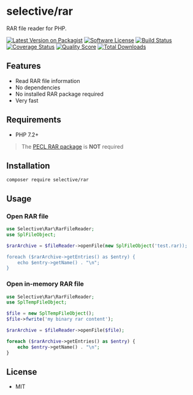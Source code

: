 # selective/rar

RAR file reader for PHP.

[![Latest Version on Packagist](https://img.shields.io/github/release/selective-php/rar.svg?style=flat-square)](https://packagist.org/packages/selective/rar)
[![Software License](https://img.shields.io/badge/license-MIT-brightgreen.svg?style=flat-square)](LICENSE.md)
[![Build Status](https://img.shields.io/travis/selective-php/rar/master.svg?style=flat-square)](https://travis-ci.org/selective-php/rar)
[![Coverage Status](https://img.shields.io/scrutinizer/coverage/g/selective-php/rar.svg?style=flat-square)](https://scrutinizer-ci.com/g/selective-php/rar/code-structure)
[![Quality Score](https://img.shields.io/scrutinizer/quality/g/selective-php/rar.svg?style=flat-square)](https://scrutinizer-ci.com/g/selective-php/rar/?branch=master)
[![Total Downloads](https://img.shields.io/packagist/dt/selective/rar.svg?style=flat-square)](https://packagist.org/packages/selective/rar/stats)

## Features

* Read RAR file information
* No dependencies
* No installed RAR package required
* Very fast

## Requirements

* PHP 7.2+

> The [PECL RAR package](https://www.php.net/manual/en/book.rar.php) is **NOT** required

## Installation

```
composer require selective/rar
```

## Usage

### Open RAR file

```php
use Selective\Rar\RarFileReader;
use SplFileObject;

$rarArchive = $fileReader->openFile(new SplFileObject('test.rar));

foreach ($rarArchive->getEntries() as $entry) {
    echo $entry->getName() . "\n";
}
```

### Open in-memory RAR file

```php
use Selective\Rar\RarFileReader;
use SplTempFileObject;

$file = new SplTempFileObject();
$file->fwrite('my binary rar content');

$rarArchive = $fileReader->openFile($file);

foreach ($rarArchive->getEntries() as $entry) {
    echo $entry->getName() . "\n";
}
```

## License

* MIT

